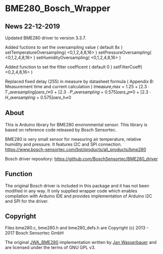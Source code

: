 # BME280_Bosch_Wrapper

## News 22-12-2019
Updated BME280 driver to version 3.3.7.

Added fuctions to set the oversampling value ( default 8x )
	setTemperatureOversampling( <0,1,2,4,8,16> )
	setPressureOversampling( <0,1,2,4,8,16> )
	setHumidityOversampling( <0,1,2,4,8,16> )

Added function to set the filter coefficent ( default 0 )
	setFilterCoeff( <0,2,4,8,16> )

Replaced fixed delay (255) in measure by datasheet formula ( Appendix B: Measurement time and current calculation )
𝑡𝑚𝑒𝑎𝑠𝑢𝑟𝑒,𝑚𝑎𝑥 = 1.25 + [2.3 ⋅ 𝑇_𝑜𝑣𝑒𝑟𝑠𝑎𝑚𝑝𝑙𝑖𝑛𝑔]𝑜𝑠𝑟𝑠_𝑡≠0 + [2.3 ⋅ 𝑃_𝑜𝑣𝑒𝑟𝑠𝑎𝑚𝑝𝑙𝑖𝑛𝑔 + 0.575]𝑜𝑠𝑟𝑠_𝑝≠0 + [2.3 ⋅ 𝐻_𝑜𝑣𝑒𝑟𝑠𝑎𝑚𝑝𝑙𝑖𝑛𝑔 + 0.575]𝑜𝑠𝑟𝑠_h≠0

## About
This is Arduino library for BME280 environmental sensor. This library is based on reference code released by Bosch Sensortec.

BME280 is very small sensor for measuring air temperature, relative humidity and pressure. It features I2C and SPI connection. https://www.bosch-sensortec.com/bst/products/all_products/bme280

Bosch driver repository: https://github.com/BoschSensortec/BME280_driver

## Function
The original Bosch driver is included in this package and it has not been modified in any way. It only supplied wrapper code which enables compilation with Arduino IDE and provides implementation of Arduino I2C and SPI for the driver.

## Copyright
Files bme280.c, bme280.h and bme280_defs.h are Copyright (c) 2013 - 2017 Bosch Sensortec GmbH

The original [JWA_BME280](https://github.com/janw-cz/JWA_BME280) implementation written by [Jan Wasserbauer](https://github.com/janw-cz) and are licensed under the terms of GNU GPL v3. 

